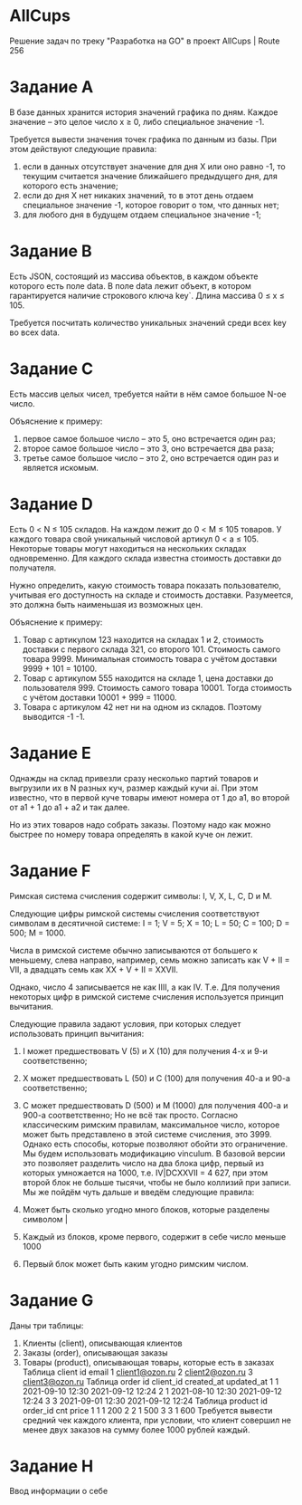 # AllCups
Решение задач по треку "Разработка на GO" в проект AllCups | Route 256


# Задание А
В базе данных хранится история значений графика по дням. Каждое значение – это целое число x ≥ 0, либо специальное значение -1.

Требуется вывести значения точек графика по данным из базы. При этом действуют следующие правила:

1. если в данных отсутствует значение для дня X или оно равно -1, то текущим считается значение ближайшего предыдущего дня, для которого есть значение;
2. если до дня X нет никаких значений, то в этот день отдаем специальное значение -1, которое говорит о том, что данных нет;
3. для любого дня в будущем отдаем специальное значение -1;

# Задание B
Есть JSON, состоящий из массива объектов, в каждом объекте которого есть поле data. В поле data лежит объект, в котором гарантируется наличие строкового ключа key`. Длина массива 0 ≤ x ≤ 105.

Требуется посчитать количество уникальных значений среди всех key во всех data.

# Задание C
 Есть массив целых чисел, требуется найти в нём самое большое N-ое число.

Объяснение к примеру:

1. первое самое большое число – это 5, оно встречается один раз;
2. второе самое большое число – это 3, оно встречается два раза;
3. третье самое большое число – это 2, оно встречается один раз и является искомым.

# Задание D
Есть 0 < N ≤ 105 складов. На каждом лежит до 0 < M ≤ 105 товаров. У каждого товара свой уникальный числовой артикул 0 < a ≤ 105. Некоторые товары могут находиться на нескольких складах одновременно. Для каждого склада известна стоимость доставки до получателя.

Нужно определить, какую стоимость товара показать пользователю, учитывая его доступность на складе и стоимость доставки. Разумеется, это должна быть наименьшая из возможных цен.

Объяснение к примеру:

1. Товар с артикулом 123 находится на складах 1 и 2, стоимость доставки с первого склада 321, со второго 101. Стоимость самого товара 9999. Минимальная стоимость товара с учётом доставки 9999 + 101 = 10100.
2. Товар с артикулом 555 находится на складе 1, цена доставки до пользователя 999. Стоимость самого товара 10001. Тогда стоимость с учётом доставки 10001 + 999 = 11000.
3. Товара с артикулом 42 нет ни на одном из складов. Поэтому выводится -1 -1.


# Задание E
Однажды на склад привезли сразу несколько партий товаров и выгрузили их в N разных куч, размер каждый кучи ai. При этом известно, что в первой куче товары имеют номера от 1 до a1, во второй от a1 + 1 до a1 + a2 и так далее.

Но из этих товаров надо собрать заказы. Поэтому надо как можно быстрее по номеру товара определять в какой куче он лежит.

# Задание F
Римская система счисления содержит символы: I, V, X, L, C, D и M.

Следующие цифры римской системы счисления соответствуют символам в десятичной системе: I = 1; V = 5; X = 10; L = 50; C = 100; D = 500; M = 1000.

Числа в римской системе обычно записываются от большего к меньшему, слева направо, например, семь можно записать как V + II = VII, а двадцать семь как XX + V + II = XXVII.

Однако, число 4 записывается не как IIII, а как IV. Т.е. Для получения некоторых цифр в римской системе счисления используется принцип вычитания.

Следующие правила задают условия, при которых следует использовать принцип вычитания:

1. I может предшествовать V (5) и X (10) для получения 4-х и 9-и соответственно;
2. X может предшествовать L (50) и С (100) для получения 40-а и 90-а соответственно;
3. С может предшествовать D (500) и M (1000) для получения 400-а и 900-а соответственно;
Но не всё так просто. Согласно классическим римским правилам, максимальное число, которое может быть представлено в этой системе счисления, это 3999. Однако есть способы, которые позволяют обойти это ограничение. Мы будем использовать модификацию vinculum. В базовой версии это позволяет разделить число на два блока цифр, первый из которых умножается на 1000, т.е. IV|DCXXVII = 4 627, при этом второй блок не больше тысячи, чтобы не было коллизий при записи. Мы же пойдём чуть дальше и введём следующие правила:

1. Может быть сколько угодно много блоков, которые разделены символом |
2. Каждый из блоков, кроме первого, содержит в себе число меньше 1000
3. Первый блок может быть каким угодно римским числом.


# Задание G
Даны три таблицы:

1. Клиенты (client), описывающая клиентов
2. Заказы (order), описывающая заказы
3. Товары (product), описывающая товары, которые есть в заказах
Таблица client
id	email
1	client1@ozon.ru
2	client2@ozon.ru
3	client3@ozon.ru
Таблица order
id	client_id	created_at	updated_at
1	1	2021-09-10 12:30	2021-09-12 12:24
2	1	2021-08-10 12:30	2021-09-12 12:24
3	3	2021-09-01 12:30	2021-09-12 12:24
Таблица product
id	order_id	cnt	price
1	1	1	200
2	2	1	500
3	3	1	600
Требуется вывести средний чек каждого клиента, при условии, что клиент совершил не менее двух заказов на сумму более 1000 рублей каждый.

# Задание H
Ввод информации о себе
